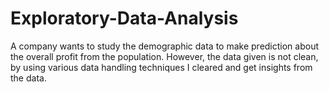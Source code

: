 # Exploratory-Data-Analysis
A company wants to study the demographic data to make prediction about the overall profit from the population. However, the data given is not clean, by using various data handling techniques  I cleared  and get insights from the data.
